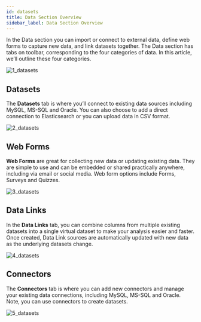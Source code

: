 ```yaml
---
id: datasets
title: Data Section Overview
sidebar_label: Data Section Overview
---
```


In the Data section you can import or connect to external data, define web forms to capture new data, and link datasets together. The Data section has tabs on toolbar, corresponding to the four categories of data.  In this article, we’ll outline these four categories.

![1_datasets](https://s3.amazonaws.com/cdn.qrvey.com/documentation_assets/ui-docs/datasets/3.4.2.1_overview/1_datasets.png#thumbnail)

## Datasets
The **Datasets** tab is where you’ll connect to existing data sources including MySQL, MS-SQL and Oracle. You can also choose to add a direct connection to Elasticsearch or you can upload data in CSV format. 

![2_datasets](https://s3.amazonaws.com/cdn.qrvey.com/documentation_assets/ui-docs/datasets/3.4.2.1_overview/2_datasets.png#thumbnail)

## Web Forms
**Web Forms** are great for collecting new data or updating existing data. They are simple to use and can be embedded or shared practically anywhere, including via email or social media. Web form options include Forms, Surveys and Quizzes. 

![3_datasets](https://s3.amazonaws.com/cdn.qrvey.com/documentation_assets/ui-docs/datasets/3.4.2.1_overview/3_datasets.png#thumbnail)

## Data Links
In the **Data Links** tab, you can combine columns from multiple existing datasets into a single virtual dataset to make your analysis easier and faster. Once created, Data Link sources are automatically updated with new data as the underlying datasets change. 

![4_datasets](https://s3.amazonaws.com/cdn.qrvey.com/documentation_assets/ui-docs/datasets/3.4.2.1_overview/4_datasets.png#thumbnail)


## Connectors
The **Connectors** tab is where you can add new connectors and manage your existing data connections, including MySQL, MS-SQL and Oracle. Note, you can use connectors to create datasets.

![5_datasets](https://s3.amazonaws.com/cdn.qrvey.com/documentation_assets/ui-docs/datasets/3.4.2.1_overview/5_datasets.png#thumbnail)

